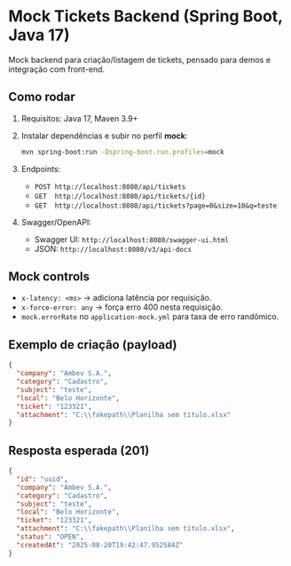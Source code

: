 # Mock Tickets Backend (Spring Boot, Java 17)

Mock backend para criação/listagem de tickets, pensado para demos e integração com front-end.

## Como rodar
1. Requisitos: Java 17, Maven 3.9+
2. Instalar dependências e subir no perfil **mock**:
   ```bash
   mvn spring-boot:run -Dspring-boot.run.profiles=mock
   ```
3. Endpoints:
   - `POST http://localhost:8080/api/tickets`
   - `GET  http://localhost:8080/api/tickets/{id}`
   - `GET  http://localhost:8080/api/tickets?page=0&size=10&q=teste`

4. Swagger/OpenAPI:
   - Swagger UI: `http://localhost:8080/swagger-ui.html`
   - JSON: `http://localhost:8080/v3/api-docs`

## Mock controls
- `x-latency: <ms>` → adiciona latência por requisição.
- `x-force-error: any` → força erro 400 nesta requisição.
- `mock.errorRate` no `application-mock.yml` para taxa de erro randômico.

## Exemplo de criação (payload)
```json
{
  "company": "Ambev S.A.",
  "category": "Cadastro",
  "subject": "teste",
  "local": "Belo Horizonte",
  "ticket": "123321",
  "attachment": "C:\\fakepath\\Planilha sem título.xlsx"
}
```

## Resposta esperada (201)
```json
{
  "id": "uuid",
  "company": "Ambev S.A.",
  "category": "Cadastro",
  "subject": "teste",
  "local": "Belo Horizonte",
  "ticket": "123321",
  "attachment": "C:\\fakepath\\Planilha sem título.xlsx",
  "status": "OPEN",
  "createdAt": "2025-08-20T19:42:47.952584Z"
}
```
